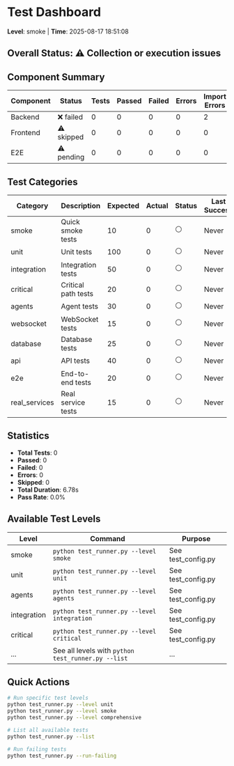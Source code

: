 # Test Dashboard
**Level**: smoke | **Time**: 2025-08-17 18:51:08

## Overall Status: ⚠️ Collection or execution issues

## Component Summary

| Component | Status | Tests | Passed | Failed | Errors | Import Errors | Duration |
|-----------|--------|-------|--------|--------|--------|---------------|----------|
| Backend | ❌ failed | 0 | 0 | 0 | 0 | 2 | 6.78s |
| Frontend | ⚠️ skipped | 0 | 0 | 0 | 0 | 0 | 0.00s |
| E2E | ⚠️ pending | 0 | 0 | 0 | 0 | 0 | 0.00s |

## Test Categories

| Category | Description | Expected | Actual | Status | Last Success |
|----------|-------------|----------|--------|--------|--------------|
| smoke | Quick smoke tests | 10 | 0 | ⚪ | Never |
| unit | Unit tests | 100 | 0 | ⚪ | Never |
| integration | Integration tests | 50 | 0 | ⚪ | Never |
| critical | Critical path tests | 20 | 0 | ⚪ | Never |
| agents | Agent tests | 30 | 0 | ⚪ | Never |
| websocket | WebSocket tests | 15 | 0 | ⚪ | Never |
| database | Database tests | 25 | 0 | ⚪ | Never |
| api | API tests | 40 | 0 | ⚪ | Never |
| e2e | End-to-end tests | 20 | 0 | ⚪ | Never |
| real_services | Real service tests | 15 | 0 | ⚪ | Never |

## Statistics

- **Total Tests**: 0
- **Passed**: 0
- **Failed**: 0
- **Errors**: 0
- **Skipped**: 0
- **Total Duration**: 6.78s
- **Pass Rate**: 0.0%

## Available Test Levels

| Level | Command | Purpose |
|-------|---------|---------|
| smoke | `python test_runner.py --level smoke` | See test_config.py |
| unit | `python test_runner.py --level unit` | See test_config.py |
| agents | `python test_runner.py --level agents` | See test_config.py |
| integration | `python test_runner.py --level integration` | See test_config.py |
| critical | `python test_runner.py --level critical` | See test_config.py |
| ... | See all levels with `python test_runner.py --list` | ... |

## Quick Actions

```bash
# Run specific test levels
python test_runner.py --level unit
python test_runner.py --level smoke
python test_runner.py --level comprehensive

# List all available tests
python test_runner.py --list

# Run failing tests
python test_runner.py --run-failing
```
